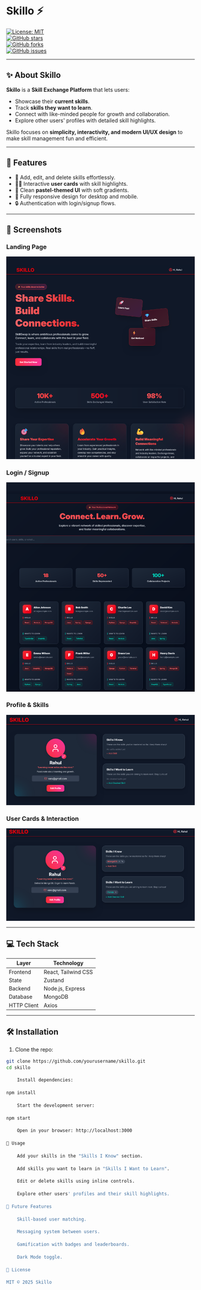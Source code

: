# Skillo ⚡

[![License: MIT](https://img.shields.io/badge/License-MIT-yellow.svg)](https://opensource.org/licenses/MIT)  
[![GitHub stars](https://img.shields.io/github/stars/yourusername/skillo?style=social)](https://github.com/yourusername/skillo/stargazers)  
[![GitHub forks](https://img.shields.io/github/forks/yourusername/skillo?style=social)](https://github.com/yourusername/skillo/network)  
[![GitHub issues](https://img.shields.io/github/issues/yourusername/skillo)](https://github.com/yourusername/skillo/issues)  

---

## ✨ About Skillo

**Skillo** is a **Skill Exchange Platform** that lets users:

- Showcase their **current skills**.  
- Track **skills they want to learn**.  
- Connect with like-minded people for growth and collaboration.  
- Explore other users' profiles with detailed skill highlights.  

Skillo focuses on **simplicity, interactivity, and modern UI/UX design** to make skill management fun and efficient.

---

## 🚀 Features

- 🎯 Add, edit, and delete skills effortlessly.  
- 👨‍💻 Interactive **user cards** with skill highlights.  
- 🌈 Clean **pastel-themed UI** with soft gradients.  
- 📱 Fully responsive design for desktop and mobile.  
- 🔒 Authentication with login/signup flows.  

---

## 🎨 Screenshots

### Landing Page
![Landing Page](frontend/src/assets/Ui1.png)

### Login / Signup
![Login Page](frontend/src/assets/Ui2.png)

### Profile & Skills
![Profile Page](frontend/src/assets/Ui3.png)

### User Cards & Interaction
![User Cards](frontend/src/assets/Ui4.png)

---

## 💻 Tech Stack

| Layer       | Technology                    |
|------------|--------------------------------|
| Frontend    | React, Tailwind CSS           |
| State       | Zustand                        |
| Backend     | Node.js, Express               |
| Database    | MongoDB                        |
| HTTP Client | Axios                          |

---

## 🛠️ Installation

1. Clone the repo:

```bash
git clone https://github.com/yourusername/skillo.git
cd skillo

    Install dependencies:

npm install

    Start the development server:

npm start

    Open in your browser: http://localhost:3000

🎯 Usage

    Add your skills in the "Skills I Know" section.

    Add skills you want to learn in "Skills I Want to Learn".

    Edit or delete skills using inline controls.

    Explore other users' profiles and their skill highlights.

🌈 Future Features

    Skill-based user matching.

    Messaging system between users.

    Gamification with badges and leaderboards.

    Dark Mode toggle.

📄 License

MIT © 2025 Skillo
